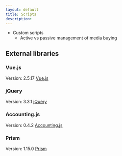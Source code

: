 ```yaml
---
layout: default
title: Scripts
description:
---
```


* Custom scripts
  * Active vs passive management of media buying


## External libraries

### Vue.js

Version: 2.5.17
[Vue.js](https://vuejs.org/)

### jQuery

Version: 3.3.1
[jQuery](https://jquery.com/)

### Accounting.js

Version: 0.4.2
[Accounting.js](http://openexchangerates.github.io/accounting.js/)

### Prism

Version: 1.15.0
[Prism](https://prismjs.com/)
